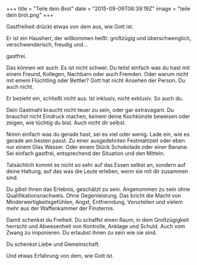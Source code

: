 +++
title = "Teile dein Brot"
date = "2015-09-09T06:39:19Z"
image = "teile dein brot.png"
+++

Gastfreiheit drückt etwas von dem aus, wie Gott ist.

Er ist ein Hausherr, der willkommen heißt: großzügig und überschwenglich, verschwenderisch, freudig und...

gastfrei.

Das können wir auch. Es ist nicht schwer. Du teilst einfach was du hast mit einem Freund, Kollegen, Nachbarn oder auch Fremden. Oder warum nicht mit einem Flüchtling oder Bettler? Gott hat nicht Ansehen der Person. Du auch nicht.

Er bezieht ein, schließt nicht aus. Ist inklusiv, nicht exklusiv. So auch du.

Dein Gastmahl braucht nicht teuer zu sein, oder gar extravagant. Du brauchst nicht Eindruck machen, keinem deine Kochkünste beweisen oder zeigen, wie tüchtig du bist. Auch nicht dir selbst.

Nimm einfach was du gerade hast, sei es viel oder wenig. Lade ein, wie es gerade am besten passt. Zu einer ausgedehnten Festmahlzeit oder eben nur einem Glas Wasser. Oder einem Stück Schokolade oder einer Banane. Sei einfach gastfrei, entsprechend der Situation und den Mitteln.

Tatsächlich kommt es nicht so sehr auf das Essen selbst an, sondern auf deine Haltung, auf das was die Leute erleben, wenn sie mit dir zusammen sind.

Du gibst ihnen das Erlebnis, geschätzt zu sein. Angenommen zu sein ohne Qualifikationsnachweis. Ohne Gegenleistung. Das bricht die Macht von Minderwertigkeitsgefühlen, Angst, Entfremdung, Vorurteilen und vielem mehr aus der Waffenkammer der Finsternis.

Damit schenkst du Freiheit. Du schaffst einen Raum, in dem Großzügigkeit herrscht und  Abwesenheit von Kontrolle, Anklage und Schuld. Auch vom Zwang zu imponieren. Du erlaubst ihnen zu sein wie sie sind.

Du schenkst Liebe und Gemeinschaft.

Und etwas Erfahrung von dem, wie Gott ist.

